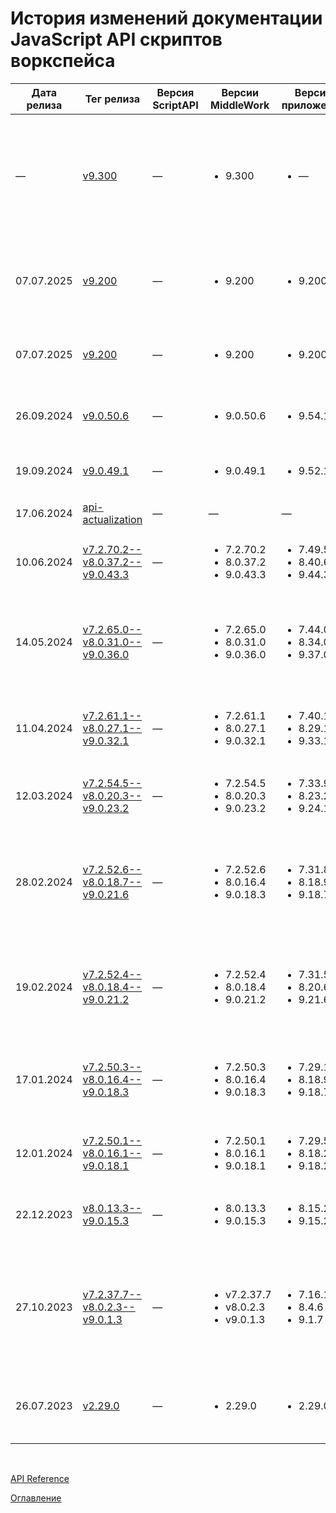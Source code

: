 # История изменений документации JavaScript API скриптов воркспейса

| Дата релиза | Тег релиза | Версия ScriptAPI | Версии MiddleWork | Версия приложения | Изменения |
| --- | --- | --- | --- | --- | --- |
| — | [v9.300](https://github.com/optimacros/scripts_documentation/tree/v9.300) | — | <ul><li>9.300</li></ul> | <ul><li> — </li></ul> | <ul><li>В интерфейсе [Filesystem](./API/fs.md#filesystem) изменены декларации функций `delete()`, `rename()`, `copy()`, `createDir()`, `deleteDir()`, `getSize()`</li><li>В интерфейс [CellBuffer](./API/common.md#cell-buffer) добавлена функция `lastApplyErrors()`</li><li>В интерфейсе [Importer](./API/exportImport.md#importer) исправлены исключения, которые могут бросать функции</li></ul> |
| 07.07.2025 | [v9.200](https://github.com/optimacros/scripts_documentation/tree/v9.?00.x.x) | — | <ul><li>9.200</li></ul> | <ul><li>9.200</li></ul> | <ul><li>Интерфейс работы с лицензиями воркспейса `EnterpriseLicenseManager` заменён на новый интерфейс работы с данными договора о параметрах воркспейса [EnterpriseContractManager](./API/common.md#enterprise-contract-manager)</li></ul> |
| 07.07.2025 | [v9.200](https://github.com/optimacros/scripts_documentation/tree/v9.200.x.13) | — | <ul><li>9.200</li></ul> | <ul><li>9.200</li></ul> | <ul><li>В интерфейс [Filesystem](./API/fs.md#filesystem) добавлен метод для изменения кодировки файла `changeTextFileCharset()`</li></ul> |
| 26.09.2024 | [v9.0.50.6](https://github.com/optimacros/scripts_documentation/tree/v9.0.50.6) | — | <ul><li>9.0.50.6</li></ul> | <ul><li>9.54.10</li></ul> | <ul><li>В интерфейс [Connectors](./API/connectors.md#connectors) добавлен коннектор для подключения к базе данных `Vertica`</li></ul> |
| 19.09.2024 | [v9.0.49.1](https://github.com/optimacros/scripts_documentation/tree/v9.0.49.1) | — | <ul><li>9.0.49.1</li></ul> | <ul><li>9.52.1</li></ul> | <ul><li>В HTTP интерфейс [RequestBody](./API/http.md#request-body) добавлена функция `fileBody()`</li></ul> |
| 17.06.2024 | [api-actualization](https://github.com/optimacros/scripts_documentation/tree/api-actualization) | — | — | — | <ul><li>Актуализация декларации API скриптов</li></ul> |
| 10.06.2024 | [v7.2.70.2--v8.0.37.2--v9.0.43.3](https://github.com/optimacros/scripts_documentation/tree/v7.2.70.2--v8.0.37.2--v9.0.43.3) | — | <ul><li>7.2.70.2</li><li>8.0.37.2</li><li>9.0.43.3</li></ul> | <ul><li>7.49.5</li><li>8.40.6</li><li>9.44.3</li></ul> | <ul><li>В интерфейс [Importer](./API/exportImport.md#importer) добавлены функции `setEncoding()`, `getEncoding()`</li></ul> |
| 14.05.2024 | [v7.2.65.0--v8.0.31.0--v9.0.36.0](https://github.com/optimacros/scripts_documentation/tree/v7.2.65.0--v8.0.31.0--v9.0.36.0) | — |  <ul><li>7.2.65.0</li><li>8.0.31.0</li><li>9.0.36.0</li></ul> | <ul><li>7.44.0</li><li>8.34.0</li><li>9.37.0</li></ul> | <ul><li>Добавлены интерфейсы [Web.Builder](./API/notifications.md#web.builder), [Web.Result](./API/notifications.md#web.result) для отправки уведомлений в веб-приложение Optimacros</li><li>Интерфейс [WinAgent](./API/winAgent.md#win-agent-builder) помечен устаревшим (его поддержка прекращена, он будет удалён в будущих версиях приложения)</li></ul> |
| 11.04.2024 | [v7.2.61.1--v8.0.27.1--v9.0.32.1](https://github.com/optimacros/scripts_documentation/tree/v7.2.61.1--v8.0.27.1--v9.0.32.1) | — | <ul><li>7.2.61.1</li><li>8.0.27.1</li><li>9.0.32.1</li></ul> | <ul><li>7.40.1</li><li>8.29.1</li><li>9.33.1</li></ul> | <ul><li>Добавлен метод [ModelInfo.batchUpdateInputCellsViaFormula()](./API/common.md#model-info.batch-update-input-cells-via-formula) для пересчёта вводимых кубов или свойств справочников (см. интерфейс [ModelInfo](./API/common.md#model-info))</li></ul> |
| 12.03.2024 | [v7.2.54.5--v8.0.20.3--v9.0.23.2](https://github.com/optimacros/scripts_documentation/tree/v7.2.54.5--v8.0.20.3--v9.0.23.2) | — | <ul><li>7.2.54.5</li><li>8.0.20.3</li><li>9.0.23.2</li></ul> | <ul><li>7.33.9</li><li>8.23.2</li><li>9.24.1</li></ul> | <ul><li>Добавлены методы для получения хэш-сумм (<b><i>hash</i></b>) и подписи по алгоритму HMAC (<b><i>hmac</i></b>) (см. интерфейс [Crypto](./API/crypto.md#crypto))</li></ul> |
| 28.02.2024 | [v7.2.52.6--v8.0.18.7--v9.0.21.6](https://github.com/optimacros/scripts_documentation/tree/v7.2.52.6--v8.0.18.7--v9.0.21.6) | — | <ul><li>7.2.52.6</li><li>8.0.16.4</li><li>9.0.18.3</li></ul> | <ul><li>7.31.8</li><li>8.18.9</li><li>9.18.7</li></ul> | <ul><li>Добавлена возможность читать и редактировать пользователей модели и воркспейса из скриптов. Смотреть интерфейс [Users](./API/users.md#users)</li><li>Обновление от 11.03.2024: Исправлено описание измерений во вкладке `Пользователи модели`</li></ul> |
| 19.02.2024 | [v7.2.52.4--v8.0.18.4--v9.0.21.2](https://github.com/optimacros/scripts_documentation/tree/v7.2.52.4--v8.0.16.4--v9.0.x.x) | — | <ul><li>7.2.52.4</li><li>8.0.18.4</li><li>9.0.21.2</li></ul> | <ul><li>7.31.5</li><li>8.20.6</li><li>9.21.6</li></ul> | <ul><li>Добавлен интерфейс [Crypto](./API/crypto.md#crypto), в котором будут находиться функции для шифрования данных, получения хэшей, кодирования и декодирования и различные вспомогательные функции для подобных операций</li></ul> |
| 17.01.2024 | [v7.2.50.3--v8.0.16.4--v9.0.18.3](https://github.com/optimacros/scripts_documentation/tree/v7.2.50.3--v8.0.16.4--v9.0.18.3) | — | <ul><li>7.2.50.3</li><li>8.0.16.4</li><li>9.0.18.3</li></ul> | <ul><li>7.29.12</li><li>8.18.9</li><li>9.18.7</li></ul> | <ul><li>Для коннектора <b>Postgres</b> добавлена возможность импорта файлом в таблицу, находящуюся в схеме не по умолчанию. Смотреть интерфейс [PostgresqlImportBuilder](./API/relationalDB.md#postgresql-import-builder)</li></ul> |
| 12.01.2024 | [v7.2.50.1--v8.0.16.1--v9.0.18.1](https://github.com/optimacros/scripts_documentation/tree/v7.2.50.1--v8.0.16.1--v9.0.18.1) | — | <ul><li>7.2.50.1</li><li>8.0.16.1</li><li>9.0.18.1</li></ul> | <ul><li>7.29.5</li><li>8.18.2</li><li>9.18.2</li></ul> | <ul><li>Добавлена возможность читать аудит из скриптов. Смотреть интерфейс [Audit](./API/audit.md#audit)</li></ul> |
| 22.12.2023 | [v8.0.13.3--v9.0.15.3](https://github.com/optimacros/scripts_documentation/tree/v8.0.13.3--v9.0.15.3) | — | <ul><li>8.0.13.3</li><li>9.0.15.3</li></ul> | <ul><li>8.15.2</li><li>9.15.2</li></ul> | <ul><li>Добавлены методы переключения режима чтения данных модели для скриптов. Смотреть интерфейсы [Common](./API/common.md#common) и [ModelInfo](./API/common.md#model-info)</li></ul> |
| 27.10.2023 | [v7.2.37.7--v8.0.2.3--v9.0.1.3](https://github.com/optimacros/scripts_documentation/tree/v7.2.37.7--v8.0.2.3--v9.0.1.3) | — | <ul><li>v7.2.37.7</li><li>v8.0.2.3</li><li>v9.0.1.3</li></ul> | <ul><li>7.16.16</li><li>8.4.6</li><li>9.1.7</li></ul> | <ul><li>Добавлены опции пересчёта кубов: только указанный куб, указанный куб и его источники, указанный куб и его приёмники, указанный куб вместе со всеми связанными кубами. Смотреть интерфейс [ModelInfo](./API/common.md#model-info)</li><li>Исправлены описания [CsvParams](./API/exportImport.md#csv-params) в разделе [экспорта/импорта](./API/exportImport.md)</li></ul> |
| 26.07.2023 | [v2.29.0](https://github.com/optimacros/scripts_documentation/releases/tag/v2.29.0) | — | <ul><li>2.29.0</li></ul> | <ul><li>2.29.0</li></ul> | <ul><li>Асинхронный запуск скриптов, интерфейс [TaskPromise](./API/scriptChains.md#task-promise)</li><li>Поправлена документация, касающаяся [ResultActionsInfo](./API/scriptChains.md#result-actions-info)</li></ul> |

&nbsp;

[API Reference](./API/API.md)

[Оглавление](./README.md)